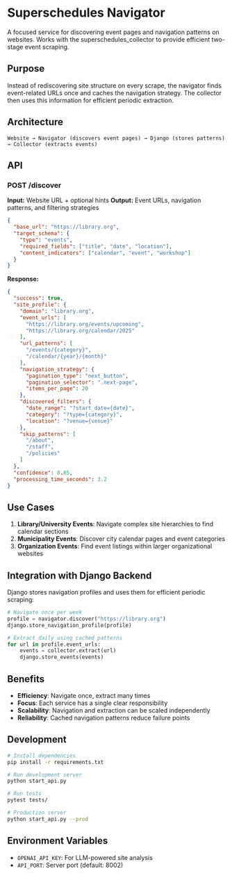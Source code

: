 # Superschedules Navigator

A focused service for discovering event pages and navigation patterns on websites. Works with the superschedules_collector to provide efficient two-stage event scraping.

## Purpose

Instead of rediscovering site structure on every scrape, the navigator finds event-related URLs once and caches the navigation strategy. The collector then uses this information for efficient periodic extraction.

## Architecture

```
Website → Navigator (discovers event pages) → Django (stores patterns) → Collector (extracts events)
```

## API

### POST /discover

**Input:** Website URL + optional hints
**Output:** Event URLs, navigation patterns, and filtering strategies

```json
{
  "base_url": "https://library.org",
  "target_schema": {
    "type": "events", 
    "required_fields": ["title", "date", "location"],
    "content_indicators": ["calendar", "event", "workshop"]
  }
}
```

**Response:**
```json
{
  "success": true,
  "site_profile": {
    "domain": "library.org",
    "event_urls": [
      "https://library.org/events/upcoming",
      "https://library.org/calendar/2025"
    ],
    "url_patterns": [
      "/events/{category}",
      "/calendar/{year}/{month}"
    ],
    "navigation_strategy": {
      "pagination_type": "next_button",
      "pagination_selector": ".next-page",
      "items_per_page": 20
    },
    "discovered_filters": {
      "date_range": "?start_date={date}",
      "category": "?type={category}",
      "location": "?venue={venue}"
    },
    "skip_patterns": [
      "/about",
      "/staff", 
      "/policies"
    ]
  },
  "confidence": 0.85,
  "processing_time_seconds": 3.2
}
```

## Use Cases

1. **Library/University Events**: Navigate complex site hierarchies to find calendar sections
2. **Municipality Events**: Discover city calendar pages and event categories  
3. **Organization Events**: Find event listings within larger organizational websites

## Integration with Django Backend

Django stores navigation profiles and uses them for efficient periodic scraping:

```python
# Navigate once per week
profile = navigator.discover("https://library.org")
django.store_navigation_profile(profile)

# Extract daily using cached patterns  
for url in profile.event_urls:
    events = collector.extract(url)
    django.store_events(events)
```

## Benefits

- **Efficiency**: Navigate once, extract many times
- **Focus**: Each service has a single clear responsibility
- **Scalability**: Navigation and extraction can be scaled independently  
- **Reliability**: Cached navigation patterns reduce failure points

## Development

```bash
# Install dependencies
pip install -r requirements.txt

# Run development server
python start_api.py

# Run tests
pytest tests/

# Production server
python start_api.py --prod
```

## Environment Variables

- `OPENAI_API_KEY`: For LLM-powered site analysis
- `API_PORT`: Server port (default: 8002)